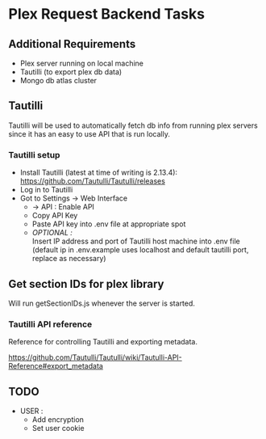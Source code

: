 # Plex Request Backend Tasks

## Additional Requirements
- Plex server running on local machine
- Tautilli (to export plex db data)
- Mongo db atlas cluster



## Tautilli
Tautilli will be used to automatically fetch db info from running plex servers since it has an easy to use API that is run locally.

### Tautilli setup 
- Install Tautilli (latest at time of writing is 2.13.4): https://github.com/Tautulli/Tautulli/releases
- Log in to Tautilli
- Got to Settings -> Web Interface
  - -> API : Enable API
  - Copy API Key
  - Paste API key into .env file at appropriate spot
  - *OPTIONAL :* <br /> 
  Insert IP address and port of Tautilli host machine into .env file (default ip in .env.example uses localhost and default tautilli port, replace as necessary)

## Get section IDs for plex library
Will run getSectionIDs.js whenever the server is started.

### Tautilli API reference
Reference for controlling Tautilli and exporting metadata. 

https://github.com/Tautulli/Tautulli/wiki/Tautulli-API-Reference#export_metadata


## TODO
- USER :
  - Add encryption
  - Set user cookie
  